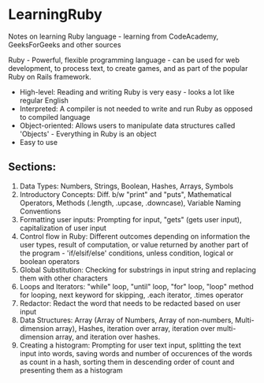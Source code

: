 # LearningRuby
Notes on learning Ruby language - learning from CodeAcademy, GeeksForGeeks and other sources

Ruby - Powerful, flexible programming language - can be used for web development, to process text, to create games, and as part of the popular Ruby on Rails framework.

- High-level: Reading and writing Ruby is very easy - looks a lot like regular English
- Interpreted: A compiler is not needed to write and run Ruby as opposed to compiled language
- Object-oriented: Allows users to manipulate data structures called 'Objects' - Everything in Ruby is an object
- Easy to use

## Sections: 

1. Data Types: Numbers, Strings, Boolean, Hashes, Arrays, Symbols
2. Introductory Concepts: Diff. b/w "print" and "puts", Mathematical Operators, Methods (.length, .upcase, .downcase), Variable Naming Conventions
3. Formatting user inputs: Prompting for input, "gets" (gets user input), capitalization of user input
4. Control flow in Ruby: Different outcomes depending on information the user types, result of computation, or value returned by another part of the program - 'if/elsif/else' conditions, unless condition, logical or boolean operators 
5. Global Substitution: Checking for substrings in input string and replacing them with other characters
6. Loops and Iterators: "while" loop, "until" loop, "for" loop, "loop" method for looping, next keyword for skipping, .each iterator, .times operator 
7. Redactor: Redact the word that needs to be redacted based on user input  
8. Data Structures: Array (Array of Numbers, Array of non-numbers, Multi-dimension array), Hashes, iteration over array, iteration over multi-dimension array, and iteration over hashes.
9. Creating a histogram: Prompting for user text input, splitting the text input into words, saving words and number of occurences of the words as count in a hash, sorting them in descending order of count and presenting them as a histogram